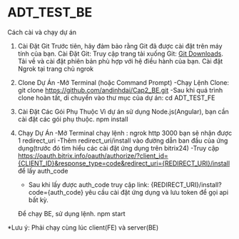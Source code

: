 # ADT_TEST_BE
Cách cài và chạy dự án
1. Cài Đặt Git
   Trước tiên, hãy đảm bảo rằng Git đã được cài đặt trên máy tính của bạn.
   Cài Đặt Git:
   Truy cập trang tải xuống Git: [Git Downloads](https://git-scm.com/downloads).
   Tải về và cài đặt phiên bản phù hợp với hệ điều hành của bạn.
    Cài đặt Ngrok tại trang chủ ngrok
    
2. Clone Dự Án
   -Mở Terminal (hoặc Command Prompt)
   -Chạy Lệnh Clone: git clone https://github.com/andinhdai/Cap2_BE.git
   -Sau khi quá trình clone hoàn tất, di chuyển vào thư mục của dự án: cd ADT_TEST_FE
  
3. Cài Đặt Các Gói Phụ Thuộc
   Vì dự án sử dụng Node.js(Angular), bạn cần cài đặt các gói phụ thuộc.
   npm install

4. Chạy Dự Án
    -Mở Terminal chạy lệnh : ngrok http 3000 bạn sẽ nhận được 1 redirect_uri
    -Thêm redirect_uri/install vào đường dẫn ban đầu của ứng dụng(trước đó tìm hiểu các cài đặt ứng dụng trên bitrix24)
    -Truy cập https://oauth.bitrix.info/oauth/authorize/?client_id={CLIENT_ID}&response_type=code&redirect_uri={REDIRECT_URI}/install để lấy auth_code
    - Sau khi lấy được auth_code truy cập link: {REDIRECT_URI}/install?code={auth_code} yêu cầu cài đặt ứng dụng và lưu token để gọi api bất kỳ.
    
   Để chạy BE, sử dụng lệnh.
   npm start
  

*Lưu ý: Phải chạy cùng lúc client(FE) và server(BE)

